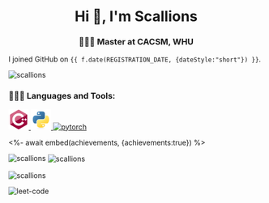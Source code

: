 <h1 align="center">Hi 👋, I'm Scallions</h1>
<h3 align="center">👨🏻‍🎓 Master at CACSM, WHU</h3>

I joined GitHub on `{{ f.date(REGISTRATION_DATE, {dateStyle:"short"}) }}`.

<p align="left"> <img src="https://komarev.com/ghpvc/?username=scallions&label=Profile%20views&color=0e75b6&style=flat" alt="scallions" /> </p>

<h3 align="left">🧑🏻‍💻 Languages and Tools:</h3>
<p align="left"> <a href="https://www.w3schools.com/cpp/" target="_blank"> <img src="https://raw.githubusercontent.com/devicons/devicon/master/icons/cplusplus/cplusplus-original.svg" alt="cplusplus" width="40" height="40"/> </a> <a href="https://www.python.org" target="_blank"> <img src="https://raw.githubusercontent.com/devicons/devicon/master/icons/python/python-original.svg" alt="python" width="40" height="40"/> </a> <a href="https://pytorch.org/" target="_blank"> <img src="https://www.vectorlogo.zone/logos/pytorch/pytorch-icon.svg" alt="pytorch" width="40" height="40"/> </a></p>

<%- await embed(achievements, {achievements:true}) %>

<p><img align="left" src="https://github-readme-stats.vercel.app/api/top-langs?username=scallions&show_icons=true&locale=en&layout=compact" alt="scallions" /></p>

<p>&nbsp;<img align="center" src="https://github-readme-stats.vercel.app/api?username=scallions&show_icons=true&locale=en" alt="scallions" /></p>

<p><img align="center" src="https://github-readme-streak-stats.herokuapp.com/?user=scallions&" alt="scallions" /></p>

![leet-code](https://stats.justsong.cn/api/leetcode?username=scallions&cn=true)
